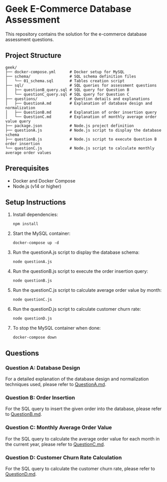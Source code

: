 # Geek E-Commerce Database Assessment

This repository contains the solution for the e-commerce database assessment questions.

## Project Structure

```
geek/
├── docker-compose.yml      # Docker setup for MySQL
├── schema/                 # SQL schema definition files
│   └── 01_schema.sql       # Tables creation script
├── sql/                    # SQL queries for assessment questions
│   ├── questionB_query.sql # SQL query for Question B
│   └── questionC_query.sql # SQL query for Question C
├── questions/              # Question details and explanations
│   ├── QuestionA.md        # Explanation of database design and normalization
│   ├── QuestionB.md        # Explanation of order insertion query
│   └── QuestionC.md        # Explanation of monthly average order value query
├── package.json            # Node.js project definition
├── questionA.js            # Node.js script to display the database schema
├── questionB.js            # Node.js script to execute Question B order insertion
└── questionC.js            # Node.js script to calculate monthly average order values
```

## Prerequisites

- Docker and Docker Compose
- Node.js (v14 or higher)

## Setup Instructions

1. Install dependencies:
   ```
   npm install
   ```

2. Start the MySQL container:
   ```
   docker-compose up -d
   ```

3. Run the questionA.js script to display the database schema:
   ```
   node questionA.js
   ```

4. Run the questionB.js script to execute the order insertion query:
   ```
   node questionB.js
   ```

5. Run the questionC.js script to calculate average order value by month:
   ```
   node questionC.js
   ```

6. Run the questionD.js script to calculate customer churn rate:
   ```
   node questionD.js
   ```

7. To stop the MySQL container when done:
   ```
   docker-compose down
   ```

## Questions

### Question A: Database Design
For a detailed explanation of the database design and normalization techniques used, please refer to [QuestionA.md](./questions/QuestionA.md).

### Question B: Order Insertion
For the SQL query to insert the given order into the database, please refer to [QuestionB.md](./questions/QuestionB.md).

### Question C: Monthly Average Order Value
For the SQL query to calculate the average order value for each month in the current year, please refer to [QuestionC.md](./questions/QuestionC.md).

### Question D: Customer Churn Rate Calculation
For the SQL query to calculate the customer churn rate, please refer to [QuestionD.md](./questions/QuestionD.md).
```

